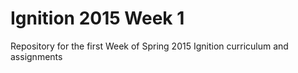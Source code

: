 # Ignition 2015 Week 1
Repository for the first Week of Spring 2015 Ignition curriculum and assignments
